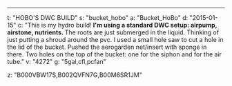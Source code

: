 ---
t: "HOBO'S DWC BUILD"
s: "bucket_hobo"
a: "Bucket_HoBo"
d: "2015-01-15"
c: "This is my hydro build!<strong> I'm using a standard DWC setup: airpump, airstone, nutrients. </strong>The roots are just submerged in the liquid. Thinking of just putting a shroud around the pvc. I used a small hole saw to cut a hole in the lid of the bucket. Pushed the aerogarden net/insert with sponge in there. Two holes on the top of the bucket: one for the siphon and for the air tube."
v: "4272"
g: "5gal,cfl,pcfan"

z: "B000VBW17S,B002QVFN7G,B00M6SR1JM"
